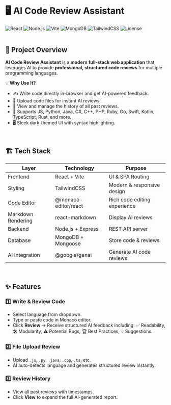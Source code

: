 # 🖥️ AI Code Review Assistant

![React](https://img.shields.io/badge/React-19.1.1-blue?logo=react)
![Node.js](https://img.shields.io/badge/Node.js-18.17.1-green?logo=node.js)
![Vite](https://img.shields.io/badge/Vite-7.1.7-orange?logo=vite)
![MongoDB](https://img.shields.io/badge/MongoDB-8.19.1-green?logo=mongodb)
![TailwindCSS](https://img.shields.io/badge/TailwindCSS-4.1.14-blue?logo=tailwind-css)
![License](https://img.shields.io/badge/License-MIT-blue)
<br><br>

## 🌟 Project Overview

**AI Code Review Assistant** is a **modern full-stack web application** that leverages AI to provide **professional, structured code reviews** for multiple programming languages.  

💡 **Why Use It?**  
- ✍️ Write code directly in-browser and get AI-powered feedback.  
- 📂 Upload code files for instant AI reviews.  
- 📜 View and manage the history of all past reviews.  
- 🎯 Supports JS, Python, Java, C#, C++, PHP, Ruby, Go, Swift, Kotlin, TypeScript, Rust, and more.  
- 🖥️ Sleek dark-themed UI with syntax highlighting.  

<br>

## 🏗️ Tech Stack

| Layer | Technology | Purpose |
|-------|------------|---------|
| Frontend | React + Vite | UI & SPA Routing |
| Styling | TailwindCSS | Modern & responsive design |
| Code Editor | @monaco-editor/react | Rich code editing experience |
| Markdown Rendering | react-markdown | Display AI reviews |
| Backend | Node.js + Express | REST API server |
| Database | MongoDB + Mongoose | Store code & reviews |
| AI Integration | @google/genai | Generate AI code reviews |

<br>

## ✨ Features

### 1️⃣ Write & Review Code
- Select language from dropdown.  
- Type or paste code in Monaco editor.  
- Click **Review** → Receive structured AI feedback including: ✅ Readability, 🛠 Modularity, ⚠️ Potential Bugs, 🏆 Best Practices, 💡 Suggestions.

### 2️⃣ File Upload Review
- Upload `.js`, `.py`, `.java`, `.cpp`, `.ts`, etc.  
- AI auto-detects language and generates structured review instantly.  

### 3️⃣ Review History
- View all past reviews with timestamps.  
- Click **View** to expand the full AI-generated report.  
